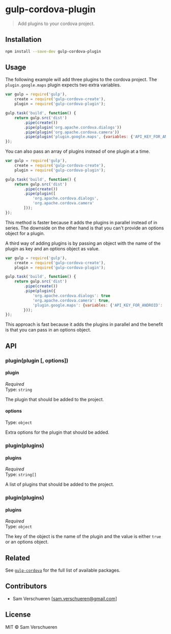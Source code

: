 # gulp-cordova-plugin

> Add plugins to your cordova project.

## Installation

```bash
npm install --save-dev gulp-cordova-plugin
```

## Usage

The following example will add three plugins to the cordova project. The `plugin.google.maps` plugin expects two extra
variables.

```javascript
var gulp = require('gulp'),
    create = require('gulp-cordova-create'),
    plugin = require('gulp-cordova-plugin');

gulp.task('build', function() {
    return gulp.src('dist')
        .pipe(create())
        .pipe(plugin('org.apache.cordova.dialogs'))
        .pipe(plugin('org.apache.cordova.camera'))
        .pipe(plugin('plugin.google.maps', {variables: {'API_KEY_FOR_ANDROID': 'xxx', 'API_KEY_FOR_IOS': 'xxx'}}));
});
```

You can also pass an array of plugins instead of one plugin at a time.

```javascript
var gulp = require('gulp'),
    create = require('gulp-cordova-create'),
    plugin = require('gulp-cordova-plugin');

gulp.task('build', function() {
    return gulp.src('dist')
        .pipe(create())
        .pipe(plugin([
            'org.apache.cordova.dialogs',
            'org.apache.cordova.camera'
        ]));
});
```

This method is faster because it adds the plugins in parallel instead of in series. The downside on the other hand is that you can't provide
an options object for a plugin.

A third way of adding plugins is by passing an object with the name of the plugin as key and an options object as value.

```javascript
var gulp = require('gulp'),
    create = require('gulp-cordova-create'),
    plugin = require('gulp-cordova-plugin');

gulp.task('build', function() {
    return gulp.src('dist')
        .pipe(create())
        .pipe(plugin({
            'org.apache.cordova.dialogs': true
            'org.apache.cordova.camera': true,
            'plugin.google.maps': {variables: {'API_KEY_FOR_ANDROID': 'xxx', 'API_KEY_FOR_IOS': 'xxx'}}
        }));
});
```

This approach is fast because it adds the plugins in parallel and the benefit is that you can pass in an options object.

## API

### plugin(plugin [, options])

#### plugin

*Required*  
Type: `string`

The plugin that should be added to the project.

#### options

Type: `object`

Extra options for the plugin that should be added.

### plugin(plugins)

#### plugins

*Required*  
Type: `string[]`

A list of plugins that should be added to the project.

### plugin(plugins)

#### plugins

*Required*  
Type: `object`

The key of the object is the name of the plugin and the value is either `true` or an options object.

## Related

See [`gulp-cordova`](https://github.com/SamVerschueren/gulp-cordova) for the full list of available packages.

## Contributors

- Sam Verschueren [<sam.verschueren@gmail.com>]

## License

MIT © Sam Verschueren
